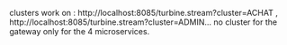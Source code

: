clusters work on :
http://localhost:8085/turbine.stream?cluster=ACHAT , http://localhost:8085/turbine.stream?cluster=ADMIN... no cluster for the gateway only for the 4 microservices.